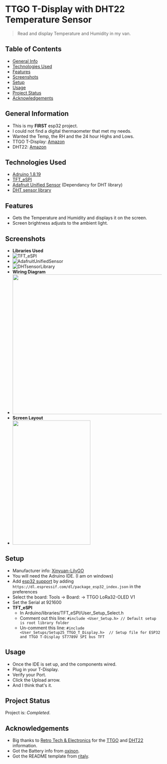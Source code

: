 # TTGO T-Display with DHT22 Temperature Sensor
> Read and display Temperature and Humidity in my van.

## Table of Contents
* [General Info](#general-information)
* [Technologies Used](#technologies-used)
* [Features](#features)
* [Screenshots](#screenshots)
* [Setup](#setup)
* [Usage](#usage)
* [Project Status](#project-status)
* [Acknowledgements](#acknowledgements)


## General Information
- This is my **FIRST** esp32 project.
- I could not find a digital thermaometer that met my needs.
- Wanted the Temp, the RH and the 24 hour Highs and Lows.
- TTGO T-Display: [Amazon](https://www.amazon.com/dp/B099MPFJ9M?psc=1&ref=ppx_yo2ov_dt_b_product_details)
- DHT22: [Amazon](https://www.amazon.com/dp/B073F472JL?psc=1&ref=ppx_yo2ov_dt_b_product_details)


## Technologies Used
- [Adruino 1.8.19](https://www.arduino.cc/en/software)
- [TFT_eSPI](https://github.com/Bodmer/TFT_eSPI)
- [Adafruit Unified Sensor](https://github.com/adafruit/Adafruit_Sensor) (Dependancy for DHT library)
- [DHT sensor library](https://github.com/adafruit/DHT-sensor-library)


## Features
- Gets the Temperature and Humidity and displays it on the screen.
- Screen brightness adjusts to the ambient light.


## Screenshots
- **Libraries Used**
- ![TFT_eSPI](https://user-images.githubusercontent.com/94538153/162488633-a6887fd5-325b-4ed0-ba23-afcef23e9872.png "TFT_eSPI Library Image")
- ![AdafruitUnifiedSensor](https://user-images.githubusercontent.com/94538153/162489075-3b57403f-0405-49c1-aa66-3387ea798d48.png "Adafruit Unified Sensor Image")
- ![DHTsensorLibrary](https://user-images.githubusercontent.com/94538153/162488862-89af9448-5ba8-4e7a-a414-3fb66ad52b57.png "DHT sensor Library Image")
- **Wiring Diagram**
- <img src="https://user-images.githubusercontent.com/94538153/181092689-0da6602f-4508-4ad2-801a-42542cd5b229.png" width="800" height="450" />
- **Screen Layout**
- <img src="https://user-images.githubusercontent.com/94538153/181081335-64b259d9-553c-445c-910a-efe8e99b0fa5.jpg" width="250" height="400" />


## Setup
- Manufacturer info: [Xinyuan-LilyGO](https://github.com/Xinyuan-LilyGO/TTGO-T-Display)
- You will need the Adruino IDE. (I am on windows)
- Add [esp32 support](https://randomnerdtutorials.com/installing-the-esp32-board-in-arduino-ide-windows-instructions/) by adding `https://dl.espressif.com/dl/package_esp32_index.json` in the preferences
- Select the board: Tools -> Board: -> TTGO LoRa32-OLED V1
- Set the Serial at 921600
- **TFT_eSPI**
	- In Arduino/libraries/TFT_eSPI/User_Setup_Select.h
	- Comment out this line: `#include <User_Setup.h> // Default setup is root library folder`
	- Un-comment this line: `#include <User_Setups/Setup25_TTGO_T_Display.h>  // Setup file for ESP32 and TTGO T-Display ST7789V SPI bus TFT`


## Usage
- Once the IDE is set up, and the components wired.
- Plug in your T-Display.
- Verify your Port.
- Click the Upload arrow.
- And I think that's it.


## Project Status
Project is: _Completed_.


## Acknowledgements
- Big thanks to [Retro Tech & Electronics](https://www.youtube.com/channel/UC_HRlflCd1ogZBmCu3_Mr0g) for the [TTGO](https://youtu.be/UE1mtlsxfKM) and [DHT22](https://youtu.be/u7277VShso4) information.
- Got the Battery info from [oxinon](https://github.com/oxinon/TTGO-T-Display-Name-Badge).
- Got the README template from [ritaly](https://github.com/ritaly/README-cheatsheet).
